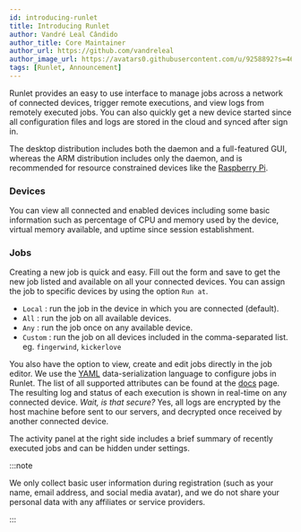 ```yaml
---
id: introducing-runlet
title: Introducing Runlet
author: Vandré Leal Cândido
author_title: Core Maintainer
author_url: https://github.com/vandreleal
author_image_url: https://avatars0.githubusercontent.com/u/9258892?s=460&u=7e0b51687eb19ea943975cb29428627e255e0fb9&v=4
tags: [Runlet, Announcement]
---
```


Runlet provides an easy to use interface to manage jobs across a network of connected devices, trigger remote executions, and view logs from remotely executed jobs. You can also quickly get a new device started since all configuration files and logs are stored in the cloud and synced after sign in.

<!--truncate-->

The desktop distribution includes both the daemon and a full-featured GUI, whereas the ARM distribution includes only the daemon, and is recommended for resource constrained devices like the [Raspberry Pi](https://www.raspberrypi.org).

### Devices

You can view all connected and enabled devices including some basic information such as percentage of CPU and memory used by the device, virtual memory available, and uptime since session establishment.

### Jobs

Creating a new job is quick and easy. Fill out the form and save to get the new job listed and available on all your connected devices. You can assign the job to specific devices by using the option `Run at`.

- `Local` : run the job in the device in which you are connected (default).
- `All` : run the job on all available devices.
- `Any` : run the job once on any available device.
- `Custom` : run the job on all devices included in the comma-separated list. eg. `fingerwind`, `kickerlove`

You also have the option to view, create and edit jobs directly in the job editor. We use the [YAML](https://yaml.org) data-serialization language to configure jobs in Runlet. The list of all supported attributes can be found at the [docs](/docs/job/definition) page. The resulting log and status of each execution is shown in real-time on any connected device. _Wait, is that secure?_ Yes, all logs are encrypted by the host machine before sent to our servers, and decrypted once received by another connected device.

The activity panel at the right side includes a brief summary of recently executed jobs and can be hidden under settings.

:::note

We only collect basic user information during registration (such as your name, email address, and social media avatar), and we do not share your personal data with any affiliates or service providers.

:::
